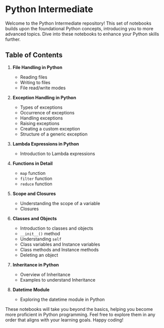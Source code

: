 # Python Intermediate

Welcome to the Python Intermediate repository! This set of notebooks builds upon the foundational Python concepts, introducing you to more advanced topics. Dive into these notebooks to enhance your Python skills further.

## Table of Contents

1. **File Handling in Python**
   - Reading files
   - Writing to files
   - File read/write modes

2. **Exception Handling in Python**
   - Types of exceptions
   - Occurrence of exceptions
   - Handling exceptions
   - Raising exceptions
   - Creating a custom exception
   - Structure of a generic exception

3. **Lambda Expressions in Python**
   - Introduction to Lambda expressions

4. **Functions in Detail**
   - `map` function
   - `filter` function
   - `reduce` function

5. **Scope and Closures**
   - Understanding the scope of a variable
   - Closures

6. **Classes and Objects**
   - Introduction to classes and objects
   - `__init__()` method
   - Understanding `self`
   - Class variables and Instance variables
   - Class methods and Instance methods
   - Deleting an object

7. **Inheritance in Python**
   - Overview of Inheritance
   - Examples to understand Inheritance

8. **Datetime Module**
   - Exploring the datetime module in Python

These notebooks will take you beyond the basics, helping you become more proficient in Python programming. Feel free to explore them in any order that aligns with your learning goals. Happy coding!
